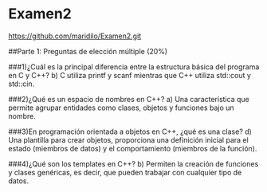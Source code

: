 # Examen2
https://github.com/maridilo/Examen2.git

##Parte 1: Preguntas de elección múltiple (20%)

###1)¿Cuál es la principal diferencia entre la estructura básica del programa en C y C++?
b) C utiliza printf y scanf mientras que C++ utiliza std::cout y std::cin.

###2)¿Qué es un espacio de nombres en C++?
a) Una característica que permite agrupar entidades como clases, objetos y funciones bajo un nombre.

###3)En programación orientada a objetos en C++, ¿qué es una clase?
d) Una plantilla para crear objetos, proporciona una definición inicial para el estado (miembros de datos) y el comportamiento (miembros de la función).

###4)¿Qué son los templates en C++?
b) Permiten la creación de funciones y clases genéricas, es decir, que pueden trabajar con cualquier tipo de datos.
